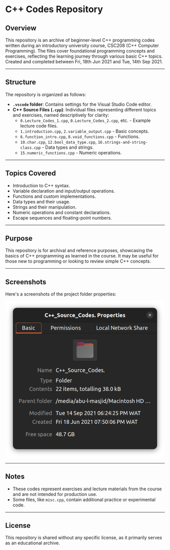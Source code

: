 # C++ Codes Repository

## Overview

This repository is an archive of beginner-level C++ programming codes written during an introductory university course, CSC208 (C++ Computer Programming). The files cover foundational programming concepts and exercises, reflecting the learning journey through various basic C++ topics. Created and completed between Fri, 18th Jun 2021 and Tue, 14th Sep 2021.

---

## Structure

The repository is organized as follows:

- **`.vscode` folder**: Contains settings for the Visual Studio Code editor.  
- **C++ Source Files (`.cpp`)**: Individual files representing different topics and exercises, named descriptively for clarity:
  - `0.Lecture_Codes_1.cpp`, `0.Lecture_Codes_2.cpp`, etc. - Example lecture code files.  
  - `1.introduction.cpp`, `2.variable_output.cpp` - Basic concepts.  
  - `6.function_intro.cpp`, `8.void_functions.cpp` - Functions.  
  - `10.char.cpp`, `12.bool_data_type.cpp`, `16.strings-and-string-class.cpp` - Data types and strings.  
  - `15.numeric_functions.cpp` - Numeric operations.  

---

## Topics Covered

- Introduction to C++ syntax.  
- Variable declaration and input/output operations.  
- Functions and custom implementations.  
- Data types and their usage.  
- Strings and their manipulation.  
- Numeric operations and constant declarations.  
- Escape sequences and floating-point numbers.  

---

## Purpose

This repository is for archival and reference purposes, showcasing the basics of C++ programming as learned in the course. It may be useful for those new to programming or looking to review simple C++ concepts.  

---

## Screenshots

Here's a screenshots of the project folder properties:

![Project Folder Properties Screenshot](./img/C++.png)

---

## Notes

- These codes represent exercises and lecture materials from the course and are not intended for production use.  
- Some files, like `misc.cpp`, contain additional practice or experimental code.  

---

## License

This repository is shared without any specific license, as it primarily serves as an educational archive.  

